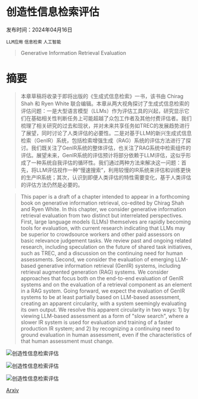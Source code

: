 # 创造性信息检索评估

发布时间：2024年04月16日

`LLM应用` `信息检索` `人工智能`

> Generative Information Retrieval Evaluation

# 摘要

> 本章草稿将收录于即将出版的《生成式信息检索》一书，该书由 Chirag Shah 和 Ryen White 联合编辑。本章从两大视角探讨了生成式信息检索的评估问题：一是大型语言模型（LLMs）作为评估工具的兴起，研究显示它们在基础相关性判断任务上可能超越了众包工作者及其他付费评估者。我们梳理了相关研究的过去和现状，并对未来共享任务如TREC的发展趋势进行了展望，同时讨论了人类评估的必要性。二是对基于LLM的新兴生成式信息检索（GenIR）系统，包括检索增强生成（RAG）系统的评估方法进行了探讨。我们既关注了GenIR系统的整体评估，也关注了RAG系统中检索组件的评估。展望未来，GenIR系统的评估预计将部分依赖于LLM评估，这似乎形成了一种系统自我评估的循环性。我们通过两种方法来解决这一问题：首先，将LLM评估视作一种“慢速搜索”，利用较慢的IR系统来评估和训练更快的生产IR系统；其次，认识到即便人类评估的特性需要变化，基于人类评估的评估方法仍然是必要的。

> This paper is a draft of a chapter intended to appear in a forthcoming book on generative information retrieval, co-edited by Chirag Shah and Ryen White. In this chapter, we consider generative information retrieval evaluation from two distinct but interrelated perspectives. First, large language models (LLMs) themselves are rapidly becoming tools for evaluation, with current research indicating that LLMs may be superior to crowdsource workers and other paid assessors on basic relevance judgement tasks. We review past and ongoing related research, including speculation on the future of shared task initiatives, such as TREC, and a discussion on the continuing need for human assessments. Second, we consider the evaluation of emerging LLM-based generative information retrieval (GenIR) systems, including retrieval augmented generation (RAG) systems. We consider approaches that focus both on the end-to-end evaluation of GenIR systems and on the evaluation of a retrieval component as an element in a RAG system. Going forward, we expect the evaluation of GenIR systems to be at least partially based on LLM-based assessment, creating an apparent circularity, with a system seemingly evaluating its own output. We resolve this apparent circularity in two ways: 1) by viewing LLM-based assessment as a form of "slow search", where a slower IR system is used for evaluation and training of a faster production IR system; and 2) by recognizing a continuing need to ground evaluation in human assessment, even if the characteristics of that human assessment must change.

![创造性信息检索评估](../../..//opt/data/Projects/HuggingArxiv/paper_images/2404.08137/GenIR-UI.png)

![创造性信息检索评估](../../..//opt/data/Projects/HuggingArxiv/paper_images/2404.08137/x1.png)

![创造性信息检索评估](../../..//opt/data/Projects/HuggingArxiv/paper_images/2404.08137/GenIR-RAG.png)

[Arxiv](https://arxiv.org/abs/2404.08137)